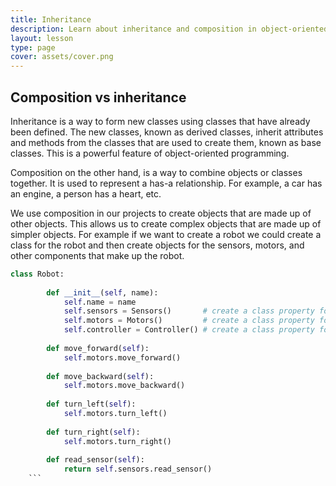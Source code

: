```yaml
---
title: Inheritance
description: Learn about inheritance and composition in object-oriented programming.
layout: lesson
type: page
cover: assets/cover.png
---
```


## Composition vs inheritance

Inheritance is a way to form new classes using classes that have already been defined. The new classes, known as derived classes, inherit attributes and methods from the classes that are used to create them, known as base classes. This is a powerful feature of object-oriented programming.

Composition on the other hand, is a way to combine objects or classes together. It is used to represent a has-a relationship. For example, a car has an engine, a person has a heart, etc.

We use composition in our projects to create objects that are made up of other objects. This allows us to create complex objects that are made up of simpler objects. For example if we want to create a robot we could create a class for the robot and then create objects for the sensors, motors, and other components that make up the robot.

```python
class Robot:
    
        def __init__(self, name):
            self.name = name
            self.sensors = Sensors()       # create a class property for sensors, which are defined elsewhere
            self.motors = Motors()         # create a class property for motors, which are defined elsewhere
            self.controller = Controller() # create a class property for controller, which are defined elsewhere
    
        def move_forward(self):
            self.motors.move_forward()
    
        def move_backward(self):
            self.motors.move_backward()
    
        def turn_left(self):
            self.motors.turn_left()
    
        def turn_right(self):
            self.motors.turn_right()
    
        def read_sensor(self):
            return self.sensors.read_sensor()
    ```
